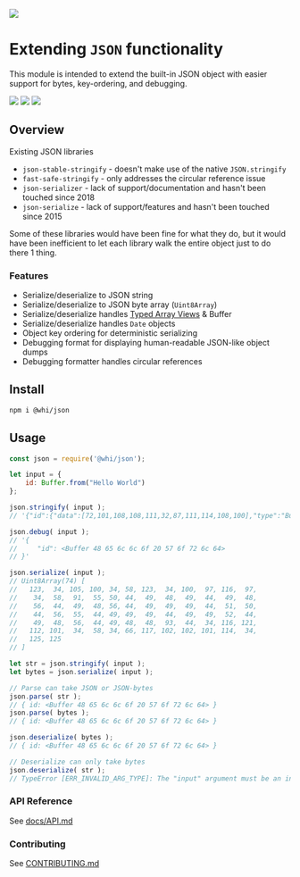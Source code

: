 [![](https://img.shields.io/npm/v/@whi/json/latest?style=flat-square)](http://npmjs.com/package/@whi/json)

# Extending `JSON` functionality
This module is intended to extend the built-in JSON object with easier support for bytes,
key-ordering, and debugging.

[![](https://img.shields.io/github/issues-raw/mjbrisebois/js-json?style=flat-square)](https://github.com/mjbrisebois/js-json/issues)
[![](https://img.shields.io/github/issues-closed-raw/mjbrisebois/js-json?style=flat-square)](https://github.com/mjbrisebois/js-json/issues?q=is%3Aissue+is%3Aclosed)
[![](https://img.shields.io/github/issues-pr-raw/mjbrisebois/js-json?style=flat-square)](https://github.com/mjbrisebois/js-json/pulls)


## Overview
Existing JSON libraries

- `json-stable-stringify` - doesn't make use of the native `JSON.stringify`
- `fast-safe-stringify` - only addresses the circular reference issue
- `json-serializer` - lack of support/documentation and hasn't been touched since 2018
- `json-serialize` - lack of support/features and hasn't been touched since 2015

Some of these libraries would have been fine for what they do, but it would have been inefficient to
let each library walk the entire object just to do there 1 thing.


### Features

- Serialize/deserialize to JSON string
- Serialize/deserialize to JSON byte array (`Uint8Array`)
- Serialize/deserialize handles [Typed Array Views](https://developer.mozilla.org/en-US/docs/Web/JavaScript/Typed_arrays#typed_array_views) & Buffer
- Serialize/deserialize handles `Date` objects
- Object key ordering for deterministic serializing
- Debugging format for displaying human-readable JSON-like object dumps
- Debugging formatter handles circular references


## Install

```bash
npm i @whi/json
```

## Usage

```javascript
const json = require('@whi/json');

let input = {
    id: Buffer.from("Hello World")
};

json.stringify( input );
// '{"id":{"data":[72,101,108,108,111,32,87,111,114,108,100],"type":"Buffer"}}'

json.debug( input );
// '{
//     "id": <Buffer 48 65 6c 6c 6f 20 57 6f 72 6c 64>
// }'

json.serialize( input );
// Uint8Array(74) [
//   123,  34, 105, 100, 34, 58, 123,  34, 100,  97, 116,  97,
//    34,  58,  91,  55, 50, 44,  49,  48,  49,  44,  49,  48,
//    56,  44,  49,  48, 56, 44,  49,  49,  49,  44,  51,  50,
//    44,  56,  55,  44, 49, 49,  49,  44,  49,  49,  52,  44,
//    49,  48,  56,  44, 49, 48,  48,  93,  44,  34, 116, 121,
//   112, 101,  34,  58, 34, 66, 117, 102, 102, 101, 114,  34,
//   125, 125
// ]

let str = json.stringify( input );
let bytes = json.serialize( input );

// Parse can take JSON or JSON-bytes
json.parse( str );
// { id: <Buffer 48 65 6c 6c 6f 20 57 6f 72 6c 64> }
json.parse( bytes );
// { id: <Buffer 48 65 6c 6c 6f 20 57 6f 72 6c 64> }

json.deserialize( bytes );
// { id: <Buffer 48 65 6c 6c 6f 20 57 6f 72 6c 64> }

// Deserialize can only take bytes
json.deserialize( str );
// TypeError [ERR_INVALID_ARG_TYPE]: The "input" argument must be an instance of ArrayBuffer or ArrayBufferView. Received type string ('{"id":{"data":[72,101,10...)
```

### API Reference

See [docs/API.md](docs/API.md)

### Contributing

See [CONTRIBUTING.md](CONTRIBUTING.md)
